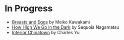 # In Progress

* [Breasts and Eggs](https://www.goodreads.com/book/show/50736031-breasts-and-eggs) by Meiko Kawakami
* [How High We Go in the Dark](https://www.goodreads.com/book/show/57850265-how-high-we-go-in-the-dark) by Sequoia Nagamatsu
* [Interior Chinatown](https://www.goodreads.com/book/show/44436221-interior-chinatown) by Charles Yu
